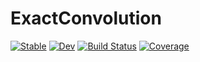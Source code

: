# ExactConvolution

[![Stable](https://img.shields.io/badge/docs-stable-blue.svg)](https://kessido.github.io/ExactConvolution.jl/stable)
[![Dev](https://img.shields.io/badge/docs-dev-blue.svg)](https://kessido.github.io/ExactConvolution.jl/dev)
[![Build Status](https://github.com/kessido/ExactConvolution.jl/workflows/CI/badge.svg)](https://github.com/kessido/ExactConvolution.jl/actions)
[![Coverage](https://codecov.io/gh/kessido/ExactConvolution.jl/branch/main/graph/badge.svg)](https://codecov.io/gh/kessido/ExactConvolution.jl)
